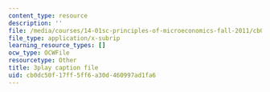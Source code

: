 ```yaml
---
content_type: resource
description: ''
file: /media/courses/14-01sc-principles-of-microeconomics-fall-2011/cb0dc50f17ff5ff6a30d460997ad1fa6_Q4iKuKAjzK0.vtt
file_type: application/x-subrip
learning_resource_types: []
ocw_type: OCWFile
resourcetype: Other
title: 3play caption file
uid: cb0dc50f-17ff-5ff6-a30d-460997ad1fa6
---
```

